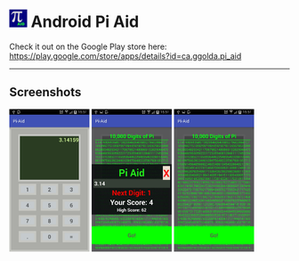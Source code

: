 # <img src="https://github.com/simplegr33n/android-pi-aid/blob/master/screenshots/logos/512logo.jpg" width="32"> Android Pi Aid

Check it out on the Google Play store here: 
https://play.google.com/store/apps/details?id=ca.ggolda.pi_aid

<hr>

## Screenshots

<img src="https://github.com/simplegr33n/android-pi-aid/blob/master/screenshots/phone6.jpg" width="144">
<img src="https://github.com/simplegr33n/android-pi-aid/blob/master/screenshots/phone4.jpg" width="144">
<img src="https://github.com/simplegr33n/android-pi-aid/blob/master/screenshots/phone5.jpg" width="144">

